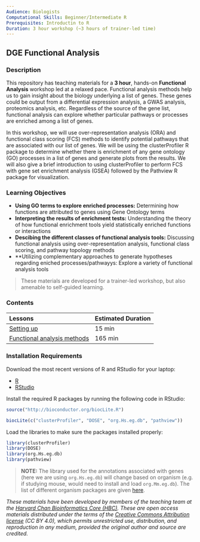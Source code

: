 ```yaml
---
Audience: Biologists
Computational Skills: Beginner/Intermediate R
Prerequisites: Introductin to R
Duration: 3 hour workshop (~3 hours of trainer-led time)
---
```


## DGE Functional Analysis

### Description

This repository has teaching materials for a **3 hour**, hands-on **Functional Analysis** workshop led at a relaxed pace. Functional analysis methods help us to gain insight about the biology underlying a list of genes. These genes could be output from a differential expression analysis, a GWAS analysis, proteomics analysis, etc. Regardless of the source of the gene list, functional analysis can explore whether particular pathways or processes are enriched among a list of genes. 

In this workshop, we will use over-representation analysis (ORA) and functional class scoring (FCS) methods to identify potential pathways that are associated with our list of genes. We will be using the clusterProfiler R package to determine whether there is enrichment of any gene ontology (GO) processes in a list of genes and generate plots from the results. We will also give a brief introduction to using clusterProfiler to perform FCS with gene set enrichment analysis (GSEA) followed by the Pathview R package for visualization.

### Learning Objectives
*  **Using GO terms to explore enriched processes:** Determining how functions are attributed to genes using Gene Ontology terms
*  **Interpreting the results of enrichment tests:** Understanding the theory of how functional enrichment tools yield statistically enriched functions or interactions
*  **Descibing the different classes of functional analysis tools:** Discussing functional analysis using over-representation analysis, functional class scoring, and pathway topology methods
*  **Utilizing complementary approaches to generate hypotheses regarding eniched processes/pathwayys: Explore a variety of functional analysis tools

> These materials are developed for a trainer-led workshop, but also amenable to self-guided learning.


### Contents

| Lessons            | Estimated Duration |
|:------------------------|:----------|
|[Setting up](lessons/01_setting_up.md) | 15 min |
|[Functional analysis methods](lessons/02_functional_analysis.md) | 165 min |

### Installation Requirements

Download the most recent versions of R and RStudio for your laptop:

 - [R](http://lib.stat.cmu.edu/R/CRAN/) 
 - [RStudio](https://www.rstudio.com/products/rstudio/download/#download)
 
Install the required R packages by running the following code in RStudio:

```r
source("http://bioconductor.org/biocLite.R") 

biocLite(c("clusterProfiler", "DOSE", "org.Hs.eg.db", "pathview"))
```

Load the libraries to make sure the packages installed properly:

```r
library(clusterProfiler)
library(DOSE)
library(org.Hs.eg.db) 
library(pathview)
```

> **NOTE:** The library used for the annotations associated with genes (here we are using `org.Hs.eg.db`) will change based on organism (e.g. if studying mouse, would need to install and load `org.Mm.eg.db`). The list of different organism packages are given [here](img/available_annotations.png).


*These materials have been developed by members of the teaching team at the [Harvard Chan Bioinformatics Core (HBC)](http://bioinformatics.sph.harvard.edu/). These are open access materials distributed under the terms of the [Creative Commons Attribution license](https://creativecommons.org/licenses/by/4.0/) (CC BY 4.0), which permits unrestricted use, distribution, and reproduction in any medium, provided the original author and source are credited.*
